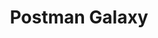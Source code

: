 ---
title: Postman Galaxy
city: Online
venue: Online
start: 2021-02-02
end: 2021-02-02
website: https://www.postman.com/postman-galaxy/
cfp: false
scholarships: false
childcare: false
description: Postman Galaxy is a global, virtual Postman user conference. We’ll gather the world’s most enthusiastic API users and developers for a rocketload of action-packed online event activities and content about all things API.
---